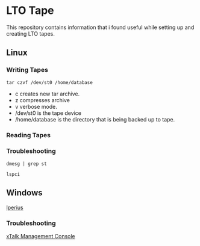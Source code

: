 # LTO Tape

This repository contains information that i found useful while setting up and creating LTO tapes.

## Linux
### Writing Tapes

```tar czvf /dev/st0 /home/database```

- c creates new tar archive.
- z compresses archive
- v verbose mode.
- /dev/st0 is the tape device
- /home/database is the directory that is being backed up to tape.

### Reading Tapes

### Troubleshooting
```dmesg | grep st```

```lspci```

## Windows

[Iperius](https://www.iperiusbackup.co.uk/)

### Troubleshooting
[xTalk Management Console](https://www.quantum.com/en/service-support/downloads-and-firmware/sage/)